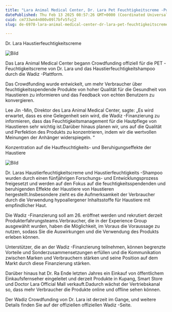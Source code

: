 ```yaml
---
title: "Lara Animal Medical Center, Dr. Lara Pet Feuchtigkeitscreme -Publikum finanzieren bei Wadiz"
datePublished: Thu Feb 13 2025 08:57:26 GMT+0000 (Coordinated Universal Time)
cuid: cm733wn4n000v09l7bfv5fuj2
slug: de-6978-lara-animal-medical-center-dr-lara-pet-feuchtigkeitscreme-publikum-finanzieren-bei-wadiz

---
```



Dr. Lara Haustierfeuchtigkeitscreme

![Bild](https://cdn.hashnode.com/res/hashnode/image/upload/v1739437041079/b1d9db80-04b6-4472-974d-a67682842754.png)

Das Lara Animal Medical Center begann Crowdfunding offiziell für die PET -Feuchtigkeitscreme von Dr. Lara und das Haustierfeuchtigkeitshampoo durch die Wadiz -Plattform.

Das Crowdfunding wurde entwickelt, um mehr Verbraucher über feuchtigkeitsspendende Produkte von hoher Qualität für die Gesundheit von Haustieren zu informieren und das Feedback von echten Benutzern zu konvergieren.

Lee Jin -Min, Direktor des Lara Animal Medical Center, sagte: „Es wird erwartet, dass es eine Gelegenheit sein wird, die Wadiz -Finanzierung zu informieren, dass das Feuchtigkeitsmanagement für die Hautpflege von Haustieren sehr wichtig ist.Darüber hinaus planen wir, uns auf die Qualität und Perfektion des Produkts zu konzentrieren, indem wir die wertvollen Meinungen der Anhänger widerspiegeln. “

Konzentration auf die Hautfeuchtigkeits- und Beruhigungseffekte der Haustiere

![Bild](https://cdn.hashnode.com/res/hashnode/image/upload/v1739437044337/59865680-df96-4c99-8f4f-df9a50030b96.png)

Dr. Laras Haustierfeuchtigkeitscreme und Haustierfeuchtigkeits -Shampoo wurden durch einen fünfjährigen Forschungs- und Entwicklungsprozess freigesetzt und werden auf den Fokus auf die feuchtigkeitsspendenden und beruhigenden Effekte der Haustiere von Haustieren hergestellt.Insbesondere zieht es die Aufmerksamkeit der Verbraucher durch die Verwendung hypoallergener Inhaltsstoffe für Haustiere mit empfindlicher Haut.

Die Wadiz -Finanzierung soll am 26. eröffnet werden und rekrutiert derzeit Produkterfahrungsteams.Verbraucher, die in der Experience Group ausgewählt wurden, haben die Möglichkeit, im Voraus die Voraussage zu nutzen, sodass Sie die Auswirkungen und die Verwendung des Produkts erleben können.

Unterstützer, die an der Wadiz -Finanzierung teilnehmen, können begrenzte Vorteile und Sonderzusammensetzungen erfüllen und die Kommunikation zwischen Marken und Verbrauchern stärken und seine Position auf dem Markt durch diese Finanzierung stärken.

Darüber hinaus hat Dr. Ra Ende letzten Jahres ein Einkauf von öffentlichem Einkaufsfernseher eingeleitet und derzeit Produkte in Kupang, Smart Store und Doctor Lara Official Mall verkauft.Dadurch wächst der Vertriebskanal so, dass mehr Verbraucher die Produkte online und offline sehen können.

Der Wadiz Crowdfunding von Dr. Lara ist derzeit im Gange, und weitere Details finden Sie auf der offiziellen offiziellen Wadiz -Seite.